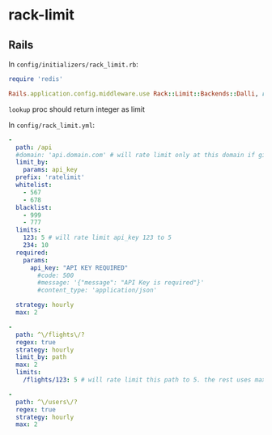 rack-limit
==========

## Rails

In `config/initializers/rack_limit.rb`:

```ruby
require 'redis'

Rails.application.config.middleware.use Rack::Limit::Backends::Dalli, rules: YAML.load_file(File.join(Rails.root, 'config', 'rate_limit.yml')), cache: Dalli::Client.new, lookup: Proc.new { |key| Api.get_limit(key) }
```

`lookup` proc should return integer as limit


In `config/rack_limit.yml`:

```yaml
-
  path: /api
  #domain: 'api.domain.com' # will rate limit only at this domain if given
  limit_by:
    params: api_key
  prefix: 'ratelimit'
  whitelist:
    - 567
    - 678
  blacklist:
    - 999
    - 777
  limits:
    123: 5 # will rate limit api_key 123 to 5
    234: 10
  required:
    params:
      api_key: "API KEY REQUIRED"
        #code: 500
        #message: '{"message": "API Key is required"}'
        #content_type: 'application/json'

  strategy: hourly
  max: 2

-
  path: ^\/flights\/?
  regex: true
  strategy: hourly
  limit_by: path
  max: 2
  limits:
    /flights/123: 5 # will rate limit this path to 5. the rest uses max => 2

-
  path: ^\/users\/?
  regex: true
  strategy: hourly
  max: 2
```
